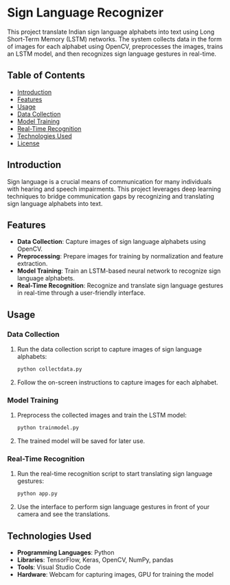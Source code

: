 # Sign Language Recognizer

This project translate Indian sign language alphabets into text using Long Short-Term Memory (LSTM) networks. The system collects data in the form of images for each alphabet using OpenCV, preprocesses the images, trains an LSTM model, and then recognizes sign language gestures in real-time.

## Table of Contents

- [Introduction](#introduction)
- [Features](#features)
- [Usage](#usage)
- [Data Collection](#data-collection)
- [Model Training](#model-training)
- [Real-Time Recognition](#real-time-recognition)
- [Technologies Used](#technologies-used)
- [License](#license)

## Introduction

Sign language is a crucial means of communication for many individuals with hearing and speech impairments. This project leverages deep learning techniques to bridge communication gaps by recognizing and translating sign language alphabets into text.

## Features

- **Data Collection**: Capture images of sign language alphabets using OpenCV.
- **Preprocessing**: Prepare images for training by normalization and feature extraction.
- **Model Training**: Train an LSTM-based neural network to recognize sign language alphabets.
- **Real-Time Recognition**: Recognize and translate sign language gestures in real-time through a user-friendly interface.


## Usage

### Data Collection

1. Run the data collection script to capture images of sign language alphabets:
    ```bash
    python collectdata.py
    ```

2. Follow the on-screen instructions to capture images for each alphabet.

### Model Training

1. Preprocess the collected images and train the LSTM model:
    ```bash
    python trainmodel.py
    ```

2. The trained model will be saved for later use.

### Real-Time Recognition

1. Run the real-time recognition script to start translating sign language gestures:
    ```bash
    python app.py
    ```

2. Use the interface to perform sign language gestures in front of your camera and see the translations.

## Technologies Used

- **Programming Languages**: Python
- **Libraries**: TensorFlow, Keras, OpenCV, NumPy, pandas
- **Tools**: Visual Studio Code
- **Hardware**: Webcam for capturing images, GPU for training the model

